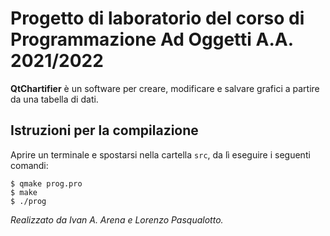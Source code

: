 # Progetto di laboratorio del corso di Programmazione Ad Oggetti A.A. 2021/2022

<b>QtChartifier</b> è un software per creare, modificare e salvare grafici a partire da una tabella di dati.

## Istruzioni per la compilazione

Aprire un terminale e spostarsi nella cartella `src`, da lì eseguire i seguenti comandi:

```
$ qmake prog.pro
$ make
$ ./prog
```

<i>Realizzato da Ivan A. Arena e Lorenzo Pasqualotto.</i>


